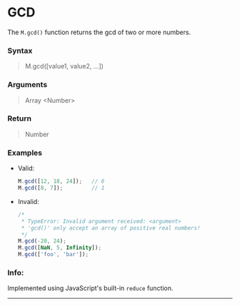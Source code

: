 # GCD
The `M.gcd()` function returns the gcd of two or more numbers.

### Syntax
> M.gcd([value1, value2, ...])

### Arguments
> Array \<Number\>

### Return
> Number

### Examples
- Valid:
	```js
	M.gcd([12, 18, 24]);   // 6
	M.gcd([8, 7]);         // 1
	```
- Invalid:
	```js
	/*
	 * TypeError: Invalid argument received: <argument>
	 * 'gcd()' only accept an array of positive real numbers!
	 */
	M.gcd(-20, 24);
	M.gcd([NaN, 5, Infinity]);
	M.gcd(['foo', 'bar']);
	```

### Info:
Implemented using JavaScript's built-in `reduce` function.

------

